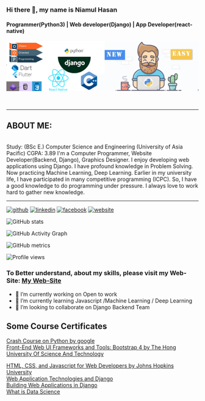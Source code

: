 ### Hi there 👋, my name is Niamul Hasan
#### Programmer(Python3) | Web developer(Django) | App Developer(react-native)
![Programmer(Python3) | Web developer(Django) | App Developer(react-native)](https://raw.githubusercontent.com/niamul64/niamul64/main/Capture.JPG)

<br>
<hr>

## ABOUT ME:
<br>
Study: (BSc E.) Computer Science and Engineering (University of Asia Pacific)
CGPA: 3.89
I'm a Computer Programmer, Website Developer(Backend, Django), Graphics Designer. I enjoy developing web applications using Django. I have profound knowledge in Problem Solving. Now practicing Machine Learning, Deep Learning. Earlier in my university life, I have participated in many competitive programming (ICPC). So, I have a good knowledge to do programming under pressure.
I always love to work hard to gather new knowledge.

<hr>

[<img src='https://cdn.jsdelivr.net/npm/simple-icons@3.0.1/icons/github.svg' alt='github' height='40'>](https://github.com/niamul64)  [<img src='https://cdn.jsdelivr.net/npm/simple-icons@3.0.1/icons/linkedin.svg' alt='linkedin' height='40'>](https://www.linkedin.com/in/in/niamul-hasan-b74489118//)  [<img src='https://cdn.jsdelivr.net/npm/simple-icons@3.0.1/icons/facebook.svg' alt='facebook' height='40'>](https://www.facebook.com/https://www.facebook.com/mn.hr.37/)  [<img src='https://cdn.jsdelivr.net/npm/simple-icons@3.0.1/icons/icloud.svg' alt='website' height='40'>](https://niamul64.github.io/)  

![GitHub stats](https://github-readme-stats.vercel.app/api?username=niamul64&show_icons=true)  

![GitHub Activity Graph](https://activity-graph.herokuapp.com/graph?username=niamul64)  

![GitHub metrics](https://metrics.lecoq.io/niamul64)  

![Profile views](https://gpvc.arturio.dev/niamul64)  

### To Better understand, about my skills, please visit my Web-Site: [My Web-Site](https://niamul64.github.io/)



- 🔭 I’m currently working on Open to work 
- 🌱 I’m currently learning Javascript /Machine Learning / Deep Learning 
- 👯 I’m looking to collaborate on Django Backend Team 

## Some Course Certificates
[Crash Course on Python by google](https://www.coursera.org/account/accomplishments/certificate/F53L2Z9AGZKZ)
<br>
[Front-End Web UI Frameworks and Tools: Bootstrap 4 by The Hong University Of Science And Technology](https://www.coursera.org/account/accomplishments/certificate/YHW6MME3UEZ3)
<br>

[HTML, CSS, and Javascript for Web Developers by Johns Hopkins University](https://www.coursera.org/account/accomplishments/certificate/F3QEHCSR7AXD)
<br>
[Web Application Technologies and Django](https://www.coursera.org/account/accomplishments/certificate/BQ3T4Z63V2WT)
 <br>
[Building Web Applications in Django](https://www.coursera.org/account/accomplishments/certificate/WYPKV6NEA5UM)
 <br>
[What is Data Science](https://www.coursera.org/account/accomplishments/certificate/H8JFGFKJB2HX)

